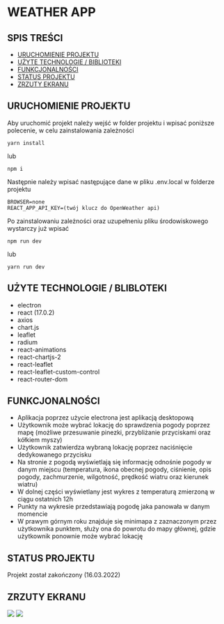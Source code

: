 # WEATHER APP

## SPIS TREŚCI

- [URUCHOMIENIE PROJEKTU](#uruchomienie-projektu)
- [UŻYTE TECHNOLOGIE / BIBLIOTEKI](#użyte-technologie-/-biblioteki)
- [FUNKCJONALNOŚCI](#funkcjonalności)
- [STATUS PROJEKTU](#status-projektu)
- [ZRZUTY EKRANU](#zrzuty-ekranu)

## URUCHOMIENIE PROJEKTU

Aby uruchomić projekt należy wejść w folder projektu i wpisać poniższe polecenie, w celu zainstalowania zależności

```
yarn install
```

lub

```
npm i
```

Następnie należy wpisać następujące dane w pliku .env.local w folderze projektu

```
BROWSER=none
REACT_APP_API_KEY=(twój klucz do OpenWeather api)
```

Po zainstalowaniu zależności oraz uzupełneniu pliku środowiskowego wystarczy już wpisać

```
npm run dev
```

lub

```
yarn run dev
```

## UŻYTE TECHNOLOGIE / BLIBLOTEKI

- electron
- react (17.0.2)
- axios
- chart.js
- leaflet
- radium
- react-animations
- react-chartjs-2
- react-leaflet
- react-leaflet-custom-control
- react-router-dom

## FUNKCJONALNOŚCI

- Aplikacja poprzez użycie electrona jest aplikacją desktopową
- Użytkownik może wybrać lokację do sprawdzenia pogody poprzez mapę (możliwe przesuwanie pinezki, przybliżanie przyciskami oraz kółkiem myszy)
- Użytkownik zatwierdza wybraną lokację poprzez naciśnięcie dedykowanego przycisku
- Na stronie z pogodą wyświetlają się informację odnośnie pogody w danym miejscu (temperatura, ikona obecnej pogody, ciśnienie, opis pogody, zachmurzenie, wilgotność, prędkość wiatru oraz kierunek wiatru)
- W dolnej części wyświetlany jest wykres z temperaturą zmierzoną w ciągu ostatnich 12h
- Punkty na wykresie przedstawiają pogodę jaka panowała w danym momencie
- W prawym górnym roku znajduje się minimapa z zaznaczonym przez użytkownika punktem, służy ona do powrotu do mapy głównej, gdzie użytkownik ponownie może wybrać lokację

## STATUS PROJEKTU

Projekt został zakończony (16.03.2022)

## ZRZUTY EKRANU

<img src="./img/map.gif"/>
<img src="./img/weather.gif"/>
